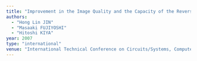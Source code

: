 ```yaml
---
title: "Improvement in the Image Quality and the Capacity of the Reversible Data Hiding"
authors:
  - "Hong Lin JIN"
  - "Masaaki FUJIYOSHI"
  - "Hitoshi KIYA"
year: 2007
type: "international"
venue: "International Technical Conference on Circuits/Systems, Computers and Communications, Vol. 1, pp. MF2-7, Busan, Korea, 2007-07-09."
---
```

